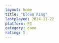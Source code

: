 ```yaml
---
layout: home
title: "Elden Ring"
lastplayed: 2024-11-22
platform: PC
category: game
rating: 5
---
```

